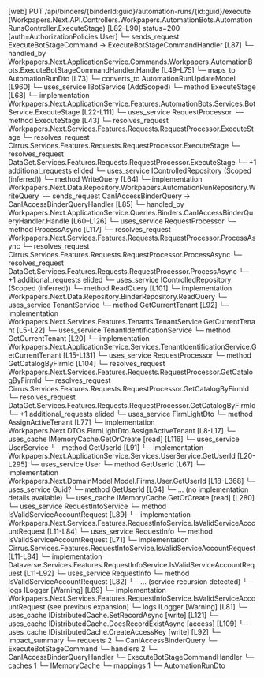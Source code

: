 [web] PUT /api/binders/{binderId:guid}/automation-runs/{id:guid}/execute  (Workpapers.Next.API.Controllers.Workpapers.AutomationBots.AutomationRunsController.ExecuteStage)  [L82–L90] status=200 [auth=AuthorizationPolicies.User]
  └─ sends_request ExecuteBotStageCommand -> ExecuteBotStageCommandHandler [L87]
    └─ handled_by Workpapers.Next.ApplicationService.Commands.Workpapers.AutomationBots.ExecuteBotStageCommandHandler.Handle [L49–L75]
      └─ maps_to AutomationRunDto [L73]
        └─ converts_to AutomationRunUpdateModel [L960]
      └─ uses_service IBotService (AddScoped)
        └─ method ExecuteStage [L68]
          └─ implementation Workpapers.Next.ApplicationService.Features.AutomationBots.Services.BotService.ExecuteStage [L22-L111]
            └─ uses_service RequestProcessor
              └─ method ExecuteStage [L43]
                └─ resolves_request Workpapers.Next.Services.Features.Requests.RequestProcessor.ExecuteStage
                └─ resolves_request Cirrus.Services.Features.Requests.RequestProcessor.ExecuteStage
                └─ resolves_request DataGet.Services.Features.Requests.RequestProcessor.ExecuteStage
                └─ +1 additional_requests elided
      └─ uses_service IControlledRepository<AutomationRun> (Scoped (inferred))
        └─ method WriteQuery [L64]
          └─ implementation Workpapers.Next.Data.Repository.Workpapers.AutomationRunRepository.WriteQuery
  └─ sends_request CanIAccessBinderQuery -> CanIAccessBinderQueryHandler [L85]
    └─ handled_by Workpapers.Next.ApplicationService.Queries.Binders.CanIAccessBinderQueryHandler.Handle [L60–L126]
      └─ uses_service RequestProcessor
        └─ method ProcessAsync [L117]
          └─ resolves_request Workpapers.Next.Services.Features.Requests.RequestProcessor.ProcessAsync
          └─ resolves_request Cirrus.Services.Features.Requests.RequestProcessor.ProcessAsync
          └─ resolves_request DataGet.Services.Features.Requests.RequestProcessor.ProcessAsync
          └─ +1 additional_requests elided
      └─ uses_service IControlledRepository<Binder> (Scoped (inferred))
        └─ method ReadQuery [L101]
          └─ implementation Workpapers.Next.Data.Repository.BinderRepository.ReadQuery
      └─ uses_service TenantService
        └─ method GetCurrentTenant [L92]
          └─ implementation Workpapers.Next.Services.Features.Tenants.TenantService.GetCurrentTenant [L5-L22]
            └─ uses_service TenantIdentificationService
              └─ method GetCurrentTenant [L20]
                └─ implementation Workpapers.Next.ApplicationService.Services.TenantIdentificationService.GetCurrentTenant [L15-L131]
                  └─ uses_service RequestProcessor
                    └─ method GetCatalogByFirmId [L104]
                      └─ resolves_request Workpapers.Next.Services.Features.Requests.RequestProcessor.GetCatalogByFirmId
                      └─ resolves_request Cirrus.Services.Features.Requests.RequestProcessor.GetCatalogByFirmId
                      └─ resolves_request DataGet.Services.Features.Requests.RequestProcessor.GetCatalogByFirmId
                      └─ +1 additional_requests elided
                  └─ uses_service FirmLightDto
                    └─ method AssignActiveTenant [L77]
                      └─ implementation Workpapers.Next.DTOs.FirmLightDto.AssignActiveTenant [L8-L17]
                  └─ uses_cache IMemoryCache.GetOrCreate [read] [L116]
      └─ uses_service UserService
        └─ method GetUserId [L91]
          └─ implementation Workpapers.Next.ApplicationService.Services.UserService.GetUserId [L20-L295]
            └─ uses_service User
              └─ method GetUserId [L67]
                └─ implementation Workpapers.Next.DomainModel.Model.Firms.User.GetUserId [L18-L368]
            └─ uses_service Guid?
              └─ method GetUserId [L64]
                └─ ... (no implementation details available)
            └─ uses_cache IMemoryCache.GetOrCreate [read] [L280]
      └─ uses_service RequestInfoService
        └─ method IsValidServiceAccountRequest [L89]
          └─ implementation Workpapers.Next.Services.Features.RequestInfoService.IsValidServiceAccountRequest [L11-L84]
            └─ uses_service RequestInfo
              └─ method IsValidServiceAccountRequest [L71]
                └─ implementation Cirrus.Services.Features.RequestInfoService.IsValidServiceAccountRequest [L11-L84]
                └─ implementation Dataverse.Services.Features.RequestInfoService.IsValidServiceAccountRequest [L11-L92]
                  └─ uses_service RequestInfo
                    └─ method IsValidServiceAccountRequest [L82]
                      └─ ... (service recursion detected)
                  └─ logs ILogger<IRequestInfoService> [Warning] [L89]
                └─ implementation Workpapers.Next.Services.Features.RequestInfoService.IsValidServiceAccountRequest (see previous expansion)
            └─ logs ILogger<IRequestInfoService> [Warning] [L81]
      └─ uses_cache IDistributedCache.SetRecordAsync [write] [L121]
      └─ uses_cache IDistributedCache.DoesRecordExistAsync [access] [L109]
      └─ uses_cache IDistributedCache.CreateAccessKey [write] [L92]
  └─ impact_summary
    └─ requests 2
      └─ CanIAccessBinderQuery
      └─ ExecuteBotStageCommand
    └─ handlers 2
      └─ CanIAccessBinderQueryHandler
      └─ ExecuteBotStageCommandHandler
    └─ caches 1
      └─ IMemoryCache
    └─ mappings 1
      └─ AutomationRunDto

